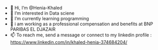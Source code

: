 - 👋 Hi, I’m @Henia-Khaled
- 👀 I’m interested in Data sciene
- 🌱 I’m currently learning programming
- 💞️ i am working as a professional compensation and benefits at BNP PARIBAS EL DJAZAIR
- 📫 To reach me, send a message or connect to my linkedin profile : https://www.linkedin.com/in/khaled-henia-374684204/

<!---
Henia-Khaled/Henia-Khaled is a ✨ special ✨ repository because its `README.md` (this file) appears on your GitHub profile.
You can click the Preview link to take a look at your changes.
--->
